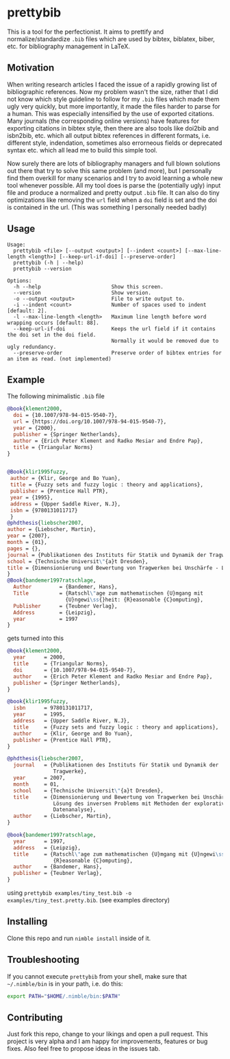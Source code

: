 # prettybib

This is a tool for the perfectionist. It aims to prettify and normalize/standardize `.bib` files which are used by bibtex, biblatex, biber, etc. for bibliography management in LaTeX.

## Motivation
When writing research articles I faced the issue of a rapidly growing list of bibliographic references. Now my problem wasn't the size, rather that I did not know which style guideline to follow for my `.bib` files which made them ugly very quickly, but more importantly, it made the files harder to parse for a human. This was especially intensified by the use of exported citations. Many journals (the corresponding online versions) have features for exporting citations in bibtex style, then there are also tools like doi2bib and isbn2bib, etc. which all output bibtex references in different formats, i.e. different style, indendation, sometimes also errorneous fields or deprecated syntax etc. which all lead me to build this simple tool. 

Now surely there are lots of bibliography managers and full blown solutions out there that try to solve this same problem (and more), but I personally find them overkill for many scenarios and I try to avoid learning a whole new tool whenever possible. All my tool does is parse the (potentially ugly) input file and produce a normalized and pretty output `.bib` file. It can also do tiny optimizations like removing the `url` field when a `doi` field is set and the doi is contained in the url. (This was something I personally needed badly)

## Usage
```
Usage:
  prettybib <file> [--output <output>] [--indent <count>] [--max-line-length <length>] [--keep-url-if-doi] [--preserve-order]
  prettybib (-h | --help)
  prettybib --version

Options:
  -h --help                       Show this screen.
  --version                       Show version.
  -o --output <output>            File to write output to.
  -i --indent <count>             Number of spaces used to indent [default: 2].
  -l --max-line-length <length>   Maximum line length before word wrapping occurs [default: 88].
  --keep-url-if-doi               Keeps the url field if it contains the doi set in the doi field.
                                  Normally it would be removed due to ugly redundancy.
  --preserve-order                Preserve order of bibtex entries for an item as read. (not implemented)
```

## Example
The following minimalistic `.bib` file
```bibtex
@book{klement2000,
  doi = {10.1007/978-94-015-9540-7},
  url = {https://doi.org/10.1007/978-94-015-9540-7},
  year = {2000},
  publisher = {Springer Netherlands},
  author = {Erich Peter Klement and Radko Mesiar and Endre Pap},
  title = {Triangular Norms}
}


@Book{klir1995fuzzy,
 author = {Klir, George and Bo Yuan},
 title = {Fuzzy sets and fuzzy logic : theory and applications},
 publisher = {Prentice Hall PTR},
 year = {1995},
 address = {Upper Saddle River, N.J},
 isbn = {9780131011717}
 }
@phdthesis{liebscher2007,
author = {Liebscher, Martin},
year = {2007},
month = {01},
pages = {},
journal = {Publikationen des Instituts für Statik und Dynamik der Tragwerke},
school = {Technische Universit\"{a}t Dresden},
title = {Dimensionierung und Bewertung von Tragwerken bei Unschärfe - Lösung des inversen Problems mit Methoden der explorativen Datenanalyse}
}
@Book{bandemer1997ratschlage,
  Author         = {Bandemer, Hans},
  Title          = {Ratschl\"age zum mathematischen {U}mgang mit
                   {U}ngewi\ss{}heit: {R}easonable {C}omputing},
  Publisher      = {Teubner Verlag},
  Address        = {Leipzig},
  year           = 1997
}
```
gets turned into this
```bibtex
@book{klement2000,
  year      = 2000,
  title     = {Triangular Norms},
  doi       = {10.1007/978-94-015-9540-7},
  author    = {Erich Peter Klement and Radko Mesiar and Endre Pap},
  publisher = {Springer Netherlands},
}

@book{klir1995fuzzy,
  isbn      = 9780131011717,
  year      = 1995,
  address   = {Upper Saddle River, N.J},
  title     = {Fuzzy sets and fuzzy logic : theory and applications},
  author    = {Klir, George and Bo Yuan},
  publisher = {Prentice Hall PTR},
}

@phdthesis{liebscher2007,
  journal   = {Publikationen des Instituts für Statik und Dynamik der
               Tragwerke},
  year      = 2007,
  month     = 01,
  school    = {Technische Universit\"{a}t Dresden},
  title     = {Dimensionierung und Bewertung von Tragwerken bei Unschärfe -
               Lösung des inversen Problems mit Methoden der explorativen
               Datenanalyse},
  author    = {Liebscher, Martin},
}

@book{bandemer1997ratschlage,
  year      = 1997,
  address   = {Leipzig},
  title     = {Ratschl\"age zum mathematischen {U}mgang mit {U}ngewi\ss{}heit:
               {R}easonable {C}omputing},
  author    = {Bandemer, Hans},
  publisher = {Teubner Verlag},
}
```
using `prettybib examples/tiny_test.bib -o examples/tiny_test.pretty.bib`. (see examples directory)

## Installing
Clone this repo and run `nimble install` inside of it.

## Troubleshooting
If you cannot execute `prettybib` from your shell, make sure that `~/.nimble/bin` is in your path, i.e. do this: 
```sh
export PATH="$HOME/.nimble/bin:$PATH"
```

## Contributing
Just fork this repo, change to your likings and open a pull request. This project is very alpha and I am happy for improvements, features or bug fixes. Also feel free to propose ideas in the issues tab.

